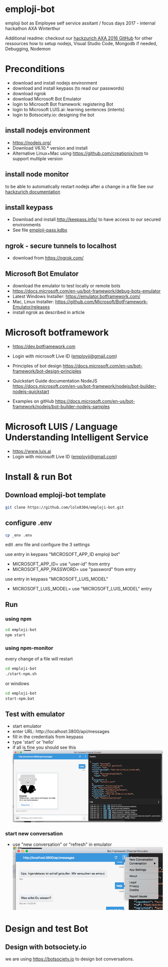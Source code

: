 # emploji-bot
emploji bot as Employee self service assitant / focus days 2017 - internal hackathon AXA Winterthur

Additional readme: checkout our [hackzurich AXA 2016 GitHub](https://github.com/axa-azure-deployment/hackzurich2016-axa) for other ressources how to setup nodejs, Visual Studio Code, Mongodb if needed, Debugging, Nodemon

# Preconditions

- download and install nodejs environment
- download and install keypass (to read our passwords)
- download ngrok
- download Microsoft Bot Emulator
- login to Microsoft Bot framework: registering Bot
- login to Microsoft LUIS.ai: learning sentences (intents)
- login to Botsociety.io: designing the bot

## install nodejs environment

- https://nodejs.org/
- Download V6.10.* version and install
- Alternative Linux+Mac using https://github.com/creationix/nvm to support multiple version

## install node monitor 

to be able to automatically restart nodejs after a change in a file
See our [hackzurich documentation](https://github.com/axa-azure-deployment/hackzurich2016-axa#use-node-monitor-to-automatically-restart-node-on-change)

## install keypass 

- Download and install http://keepass.info/ to have access to our secured environments
- See file [emploji-pass.kdbx](keys/emploji-pass.kdbx)

## ngrok - secure tunnels to localhost

- download from https://ngrok.com/

## Microsoft Bot Emulator

- download the emulator to test locally or remote bots
- https://docs.microsoft.com/en-us/bot-framework/debug-bots-emulator
- Latest Windows Installer: https://emulator.botframework.com/
- Mac, Linux Installer: https://github.com/Microsoft/BotFramework-Emulator/releases
- install ngrok as described in article

# Microsoft botframework 

- https://dev.botframework.com
- Login with microsoft Live ID (employji@gmail.com)

- Principles of bot design https://docs.microsoft.com/en-us/bot-framework/bot-design-principles
- Quickstart Guide documentation NodeJS https://docs.microsoft.com/en-us/bot-framework/nodejs/bot-builder-nodejs-quickstart
- Examples on gitHub https://docs.microsoft.com/en-us/bot-framework/nodejs/bot-builder-nodejs-samples

# Microsoft LUIS / Language Understanding Intelligent Service  

- https://www.luis.ai
- Login with microsoft Live ID (employji@gmail.com)


# Install & run Bot

## Download emploji-bot template

```bash
git clone https://github.com/lolo8304/emploji-bot.git
```

## configure .env

```bash
cp _env .env
```

edit .env file and configure the 3 settings

use entry in keypass "MICROSOFT_APP_ID emploji bot"
- MICROSOFT_APP_ID= use "user-id" from entry
- MICROSOFT_APP_PASSWORD= use "password" from entry

use entry in keypass "MICROSOFT_LUIS_MODEL"
- MICROSOFT_LUIS_MODEL= use "MICROSOFT_LUIS_MODEL" entry


## Run

### using npm
```bash
cd emploji-bot
npm start
```

### using npm-monitor

every change of a file will restart
```bash
cd emploji-bot
./start-npm.sh
```

or windows
```bash
cd emploji-bot
start-npm.bat
```



## Test with emulator

- start emulator
- enter URL: http://localhost:3800/api/messages
- fill in the credentials from keypass
- type 'start' or 'hello'
- if all is fine you should see this
  ![ScreenShot](docu/emulator-start.png)



### start new conversation

- use "new conversation" or "refresh" in emulator 
  ![ScreenShot](docu/emulator-newconverstation.png)


# Design and test Bot

## Design with botsociety.io
we are using https://botsociety.io to design bot conversations.

